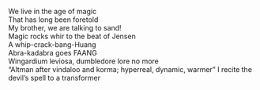 We live in the age of magic \
That has long been foretold \
My brother, we are talking to sand! \
Magic rocks whir to the beat of Jensen \
A whip-crack-bang-Huang \
Abra-kadabra goes FAANG \
Wingardium leviosa, dumbledore lore no more \
“Altman after vindaloo and korma; hyperreal, dynamic, warmer”
I recite the devil’s spell to a transformer
